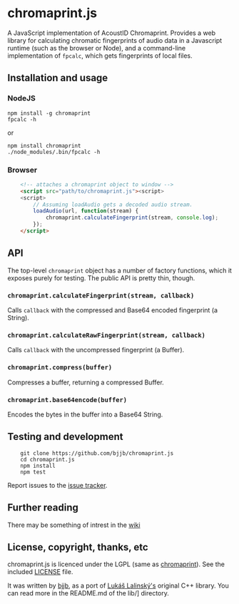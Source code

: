 # chromaprint.js

A JavaScript implementation of AcoustID Chromaprint. Provides a web library
for calculating chromatic fingerprints of audio data in a Javascript runtime
(such as the browser or Node), and a command-line implementation of `fpcalc`,
which gets fingerprints of local files.

## Installation and usage

### NodeJS

    npm install -g chromaprint
    fpcalc -h

or

    npm install chromaprint
    ./node_modules/.bin/fpcalc -h

### Browser

```html
    <!-- attaches a chromaprint object to window -->
    <script src="path/to/chromaprint.js"><script>
    <script>
        // Assuming loadAudio gets a decoded audio stream.
        loadAudio(url, function(stream) {
            chromaprint.calculateFingerprint(stream, console.log);
        });
    </script>
```
## API

The top-level `chromaprint` object has a number of factory functions, which it
exposes purely for testing. The public API is pretty thin, though.

### `chromaprint.calculateFingerprint(stream, callback)`

Calls `callback` with the compressed and Base64 encoded fingerprint (a
String).

### `chromaprint.calculateRawFingerprint(stream, callback)`

Calls `callback` with the uncompressed fingerprint (a Buffer).

### `chromaprint.compress(buffer)`

Compresses a buffer, returning a compressed Buffer.

### `chromaprint.base64encode(buffer)`

Encodes the bytes in the buffer into a Base64 String.

## Testing and development

```
    git clone https://github.com/bjjb/chromaprint.js
    cd chromaprint.js
    npm install
    npm test
```

Report issues to the [issue tracker][issues].

## Further reading

There may be something of intrest in the [wiki][]

## License, copyright, thanks, etc

chromaprint.js is licenced under the LGPL (same as [chromaprint][]). See the
included [LICENSE][] file.

It was written by [bjjb][], as a port of [Lukáš Lalinský's][ll] original C++
library. You can read more in the README.md of the lib/] directory.

[issues]: https://github.com/bjjb/chromaprint.js/issues
[wiki]: https://github.com/bjjb/chromaprint.js/wiki
[ll]: https://oxygene.sk/
[chromaprint]: https://acoustid.org/chromaprint
[bjjb]: http://bjjb.github.io
[LICENSE]: https://raw.githubusercontent.com/bjjb/chromaprint.js/master/LICENSE
